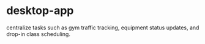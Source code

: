 # desktop-app
centralize tasks such as gym traffic tracking, equipment status updates, and drop-in class scheduling.
